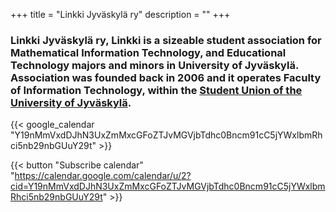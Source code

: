 +++
title = "Linkki Jyväskylä ry"
description = ""
+++

### Linkki Jyväskylä ry, Linkki is a sizeable student association for Mathematical Information Technology, and Educational Technology majors and minors in University of Jyväskylä. Association was founded back in 2006 and it operates Faculty of Information Technology, within the [Student Union of the University of Jyväskylä](https://jyy.fi/en/student-union-university-jyvaskyla/).

{{< google_calendar "Y19nMmVxdDJhN3UxZmMxcGFoZTJvMGVjbTdhc0Bncm91cC5jYWxlbmRhci5nb29nbGUuY29t" >}}

{{< button "Subscribe calendar" "https://calendar.google.com/calendar/u/2?cid=Y19nMmVxdDJhN3UxZmMxcGFoZTJvMGVjbTdhc0Bncm91cC5jYWxlbmRhci5nb29nbGUuY29t" >}}
